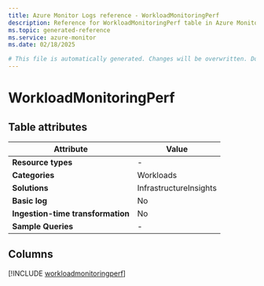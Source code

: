 ```yaml
---
title: Azure Monitor Logs reference - WorkloadMonitoringPerf
description: Reference for WorkloadMonitoringPerf table in Azure Monitor Logs.
ms.topic: generated-reference
ms.service: azure-monitor
ms.date: 02/18/2025

# This file is automatically generated. Changes will be overwritten. Do not change this file directly.
---
```


# WorkloadMonitoringPerf




## Table attributes

|Attribute|Value|
|---|---|
|**Resource types**|-|
|**Categories**|Workloads|
|**Solutions**| InfrastructureInsights|
|**Basic log**|No|
|**Ingestion-time transformation**|No|
|**Sample Queries**|-|



## Columns
  
[!INCLUDE [workloadmonitoringperf](~/reusable-content/ce-skilling/azure/includes/azure-monitor/reference/tables/workloadmonitoringperf-include.md)]
